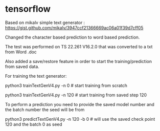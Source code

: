 # tensorflow

Based on mikalv simple text generator : https://gist.github.com/mikalv/3947ccf21366669ac06a01f39d7cff05

Changed the character based prediction to word based prediction.

The test was performed on TS 22.261 V16.2.0 that was converted to a txt from Word .doc

Also added a save/restore feature in order to start the training/prediction from saved data.

For training the text generator:

python3 trainTextGenV4.py -n 0 # start training from scratch

python3 trainTextGenV4.py -n 120 # start training from saved step 120

To perform a prediction you need to provide the saved model number and the batch number the seed will be from

python3 predictTextGenV4.py -n 120 -b 0 # will use the saved check point 120 and the batch 0 as seed
